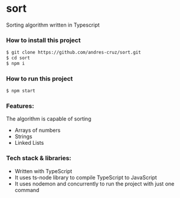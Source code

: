 # sort
Sorting algorithm written in Typescript

### How to install this project
```sh
$ git clone https://github.com/andres-cruz/sort.git
$ cd sort
$ npm i
```

### How to run this project
   ```sh
$ npm start
```

### Features:
The algorithm is capable of sorting
- Arrays of numbers
- Strings
- Linked Lists

### Tech stack & libraries:
- Written with TypeScript
- It uses ts-node library to compile TypeScript to JavaScript
- It uses nodemon and concurrently to run the project with just one command